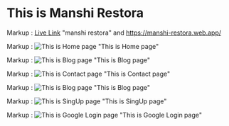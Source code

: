 <!-- samaul -->
# This is Manshi Restora


Markup :  [Live Link](https://manshi-restora.web.app/) "manshi restora" and https://manshi-restora.web.app/


Markup : ![This is Home page](https://i.ibb.co/zXyVzTS/manshi-restora-home-pages.png) "This is Home page"

Markup : ![This is Blog page](https://i.ibb.co/J3vvV1w/manshi-restora-blog-page.png) "This is Blog page"

Markup : ![This is Contact page](https://i.ibb.co/NLkx0cy/manshi-restora-contact-pages.png) "This is Contact page"

Markup : ![This is Blog page](https://i.ibb.co/dLD8q7X/manshi-restora-login-pages.png) "This is Blog page"

Markup : ![This is SingUp page](https://i.ibb.co/sCBRQXR/manshi-restora-signup-page.png) "This is SingUp page"

Markup : ![This is Google Login page](https://i.ibb.co/8xP0G7k/manshi-restora-google.png) "This is Google Login page"
